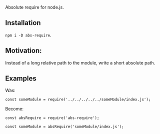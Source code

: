Absolute require for node.js.

## Installation
`npm i -D abs-require`.

## Motivation:
Instead of a long relative path to the module, write a short absolute path.

## Examples
Was:
```
const someModule = require('../../../../../someModule/index.js');
```

Become:
```
const absRequire = require('abs-require');

const someModule = absRequire('someModule/index.js');
```
